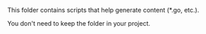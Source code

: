 This folder contains scripts that help generate content (*.go, etc.).

You don't need to keep the folder in your project.
